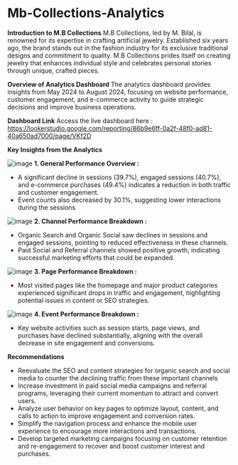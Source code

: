 # Mb-Collections-Analytics

**Introduction to M.B Collections**
M.B Collections, led by M. Bilal, is renowned for its expertise in crafting artificial jewelry. Established six years ago, the brand stands out in the fashion industry for its exclusive traditional designs and commitment to quality. M.B Collections prides itself on creating jewelry that enhances individual style and celebrates personal stories through unique, crafted pieces.

**Overview of Analytics Dashboard**
The analytics dashboard provides insights from May 2024 to August 2024, focusing on website performance, customer engagement, and e-commerce activity to guide strategic decisions and improve business operations.

**Dashboard Link**
Access the live dashboard here : https://lookerstudio.google.com/reporting/86b9e6ff-0a2f-48f0-ad81-40a650ad7000/page/VKf2D

**Key Insights from the Analytics**

![image](https://github.com/user-attachments/assets/e3fb4a70-a615-4862-b90b-bf62f9d2869b)
**1. General Performance Overview :**

* A significant decline in sessions (39.7%), engaged sessions (40.7%), and e-commerce purchases (49.4%) indicates a reduction in both traffic and customer engagement.
* Event counts also decreased by 30.1%, suggesting lower interactions during the sessions

![image](https://github.com/user-attachments/assets/1a1951ab-fac8-4602-8489-fc110f6edc6c)
**2. Channel Performance Breakdown :**

* Organic Search and Organic Social saw declines in sessions and engaged sessions, pointing to reduced effectiveness in these channels.
* Paid Social and Referral channels showed positive growth, indicating successful marketing efforts that could be expanded.

![image](https://github.com/user-attachments/assets/71e12ded-416c-4502-a8b6-905584d055d5)
**3. Page Performance Breakdown :**

* Most visited pages like the homepage and major product categories experienced significant drops in traffic and engagement, highlighting potential issues in content or SEO strategies.

![image](https://github.com/user-attachments/assets/f91c4344-a563-4862-8a8e-68a96cf142b8)
**4. Event Performance Breakdown :**

* Key website activities such as session starts, page views, and purchases have declined substantially, aligning with the overall decrease in site engagement and conversions.

**Recommendations**
* Reevaluate the SEO and content strategies for organic search and social media to counter the declining traffic from these important channels
* Increase investment in paid social media campaigns and referral programs, leveraging their current momentum to attract and convert users.
* Analyze user behavior on key pages to optimize layout, content, and calls to action to improve engagement and conversion rates.
* Simplify the navigation process and enhance the mobile user experience to encourage more interactions and transactions.
* Develop targeted marketing campaigns focusing on customer retention and re-engagement to recover and boost customer interest and purchases.



